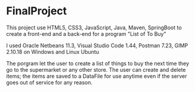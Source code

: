 # FinalProject

This project use HTML5, CSS3, JavaScript, Java, Maven, SpringBoot to create a front-end and a back-end for a program
"List of To Buy"

I used Oracle Netbeans 11.3, Visual Studio Code 1.44, Postman 7.23, GIMP 2.10.18 on Windows and Linux Ubuntu

The porgram let the user to create a list of things to buy the next time they go to the supermarket or any other store. 
The user can create and delete items; the items are saved to a DataFile for use anytime 
even if the server goes out of service for any reason. 

